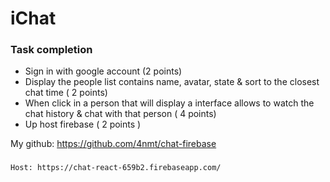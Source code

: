 # iChat

### Task completion

- Sign in with google account (2 points)
- Display the people list contains name, avatar, state & sort to the closest chat time ( 2 points)
- When click in a person that will display a interface allows to watch the chat history & chat with that person ( 4 points)
- Up host firebase ( 2 points )

My github: https://github.com/4nmt/chat-firebase

###

    Host: https://chat-react-659b2.firebaseapp.com/
